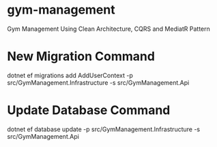 # gym-management
Gym Management Using Clean Architecture, CQRS and MediatR Pattern

# New Migration Command
dotnet ef migrations add AddUserContext -p src/GymManagement.Infrastructure -s src/GymManagement.Api

# Update Database Command
dotnet ef database update -p src/GymManagement.Infrastructure -s src/GymManagement.Api


